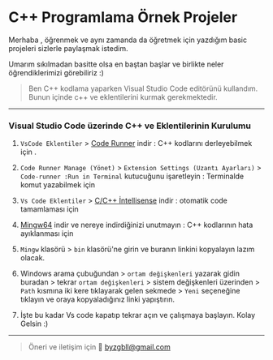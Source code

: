 # C++ Programlama Örnek Projeler

Merhaba , öğrenmek ve aynı  zamanda da öğretmek için yazdığım basic projeleri sizlerle paylaşmak istedim.

Umarım sıkılmadan basitte olsa en baştan başlar ve birlikte neler öğrendiklerimizi görebiliriz :)

> Ben C++ kodlama yaparken Visual Studio Code editörünü kullandım. Bunun içinde c++ ve eklentilerini kurmak gerekmektedir.

-------------
### Visual Studio Code üzerinde C++ ve Eklentilerinin Kurulumu 


1. `VsCode Eklentiler` > [Code Runner](https://marketplace.visualstudio.com/items?itemName=formulahendry.code-runner) indir : C++ kodlarını derleyebilmek için . 

2. `Code Runner Manage (Yönet)` > `Extension Settings (Uzantı Ayarları)` > `Code-runner :Run in Terminal` kutucuğunu işaretleyin : Terminalde komut yazabilmek için
3. `Vs Code Eklentiler` > [C/C++ İntellisense](https://marketplace.visualstudio.com/items?itemName=ms-vscode.cpptools) indir  : otomatik code tamamlaması için
4. [Mingw64](https://sourceforge.net/projects/mingw-w64/) indir ve nereye indirdiğinizi unutmayın : C++ kodlarının hata ayıklanması için
5. `Mingw` klasörü > `bin` klasörü'ne girin ve buranın linkini kopyalayın lazım olacak.
6. Windows arama çubuğundan > `ortam değişkenleri` yazarak gidin buradan > tekrar `ortam değişkenleri` > sistem değişkenleri üzerinden > `Path` kısmına iki kere tıklayarak gelen sekmede > `Yeni` seçeneğine tıklayın ve oraya kopyaladığınız linki yapıştırın. 
7. İşte bu kadar Vs code kapatıp tekrar açın ve çalışmaya başlayın. Kolay Gelsin :)

-------------
>  Öneri ve iletişim için 📧 byzgbll@gmail.com

